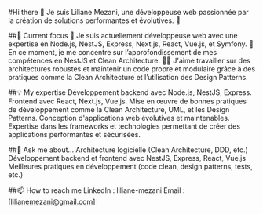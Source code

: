 #Hi there 👋
Je suis Liliane Mezani, une développeuse web passionnée par la création de solutions performantes et évolutives. 🌟

##🚀 Current focus
🔭 Je suis actuellement développeuse web avec une expertise en Node.js, NestJS, Express, Next.js, React, Vue.js, et Symfony.
🌱 En ce moment, je me concentre sur l’approfondissement de mes compétences en NestJS et Clean Architecture.
🧑‍💻 J'aime travailler sur des architectures robustes et maintenir un code propre et modulaire grâce à des pratiques comme la Clean Architecture et l’utilisation des Design Patterns.

##💡 My expertise
Développement backend avec Node.js, NestJS, Express.
Frontend avec React, Next.js, Vue.js.
Mise en œuvre de bonnes pratiques de développement comme la Clean Architecture, UML, et les Design Patterns.
Conception d'applications web évolutives et maintenables.
Expertise dans les frameworks et technologies permettant de créer des applications performantes et sécurisées.

##💬 Ask me about...
Architecture logicielle (Clean Architecture, DDD, etc.)
Développement backend et frontend avec NestJS, Express, React, Vue.js
Meilleures pratiques en développement (code clean, design patterns, tests, etc.)

##📫 How to reach me
LinkedIn : liliane-mezani
Email : [lilianemezani@gmail.com] 
